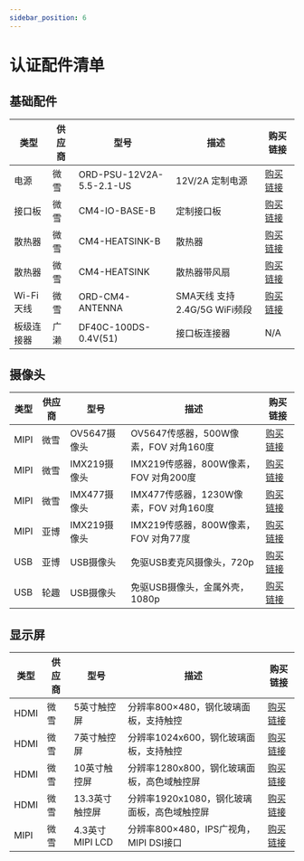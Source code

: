 ```yaml
---
sidebar_position: 6
---
```


# 认证配件清单

## 基础配件

| 类型       | 供应商 | 型号                     | 描述                         | 购买链接                                                     |
| ---------- | ------ | ------------------------ | ---------------------------- | ------------------------------------------------------------ |
| 电源       | 微雪   | ORD-PSU-12V2A-5.5-2.1-US | 12V/2A 定制电源              | [购买链接](https://www.waveshare.net/shop/ORD-PSU-12V2A-5.5-2.1-US.htm) |
| 接口板     | 微雪   | CM4-IO-BASE-B            | 定制接口板                   | [购买链接](https://www.waveshare.net/shop/CM4-IO-BASE-B.htm) |
| 散热器     | 微雪   | CM4-HEATSINK-B           | 散热器                       | [购买链接](https://www.waveshare.net/shop/CM4-HEATSINK-B.htm) |
| 散热器     | 微雪   | CM4-HEATSINK             | 散热器带风扇                 | [购买链接](https://www.waveshare.net/shop/CM4-FAN-3007-5V.htm) |
| Wi-Fi天线  | 微雪   | ORD-CM4-ANTENNA          | SMA天线 支持2.4G/5G WiFi频段 | [购买链接](https://www.waveshare.net/shop/ORD-CM4-ANTENNA.htm) |
| 板级连接器 | 广濑   | DF40C-100DS-0.4V(51)     | 接口板连接器                 | N/A                                                          |

## <span id="camera"/>摄像头

| 类型 | 供应商 | 型号         | 描述                                   | 购买链接                                                     |
| ---- | ------ | ------------ | -------------------------------------- | ------------------------------------------------------------ |
| MIPI | 微雪   | OV5647摄像头 | OV5647传感器，500W像素，FOV 对角160度  | [购买链接](https://www.waveshare.net/shop/RPi-Camera-G.htm)  |
| MIPI | 微雪   | IMX219摄像头 | IMX219传感器，800W像素，FOV 对角200度  | [购买链接](https://www.waveshare.net/shop/IMX219-200-Camera.htm) |
| MIPI | 微雪   | IMX477摄像头 | IMX477传感器，1230W像素，FOV 对角160度 | [购买链接](https://www.waveshare.net/shop/IMX477-160-12.3MP-Camera.htm) |
| MIPI | 亚博   | IMX219摄像头 | IMX219传感器，800W像素，FOV 对角77度   | [购买链接](https://detail.tmall.com/item.htm?abbucket=2&id=710344235988&rn=f64e2bbcef718a13a9f9c261124febd2&spm=a1z10.5-b-s.w4011-22651484606.110.4df82edcjJ7wap) |
| USB  | 亚博   | USB摄像头    | 免驱USB麦克风摄像头，720p              | [购买链接](https://detail.tmall.com/item.htm?abbucket=2&id=633040443710&rn=ed9c7f0eecc103e742248e32a32ba62e&spm=a1z10.5-b-s.w4011-22651484606.152.c3406a83G6l62o) |
| USB  | 轮趣   | USB摄像头    | 免驱USB摄像头，金属外壳，1080p         | [购买链接](https://detail.tmall.com/item.htm?abbucket=12&id=666156389569&ns=1&spm=a230r.1.14.1.13e570f3eFF1sJ&skuId=4972914294771) |


## 显示屏

| 类型 | 供应商 | 型号            | 描述                                        | 购买链接                                                     |
| ---- | ------ | --------------- | ------------------------------------------- | ------------------------------------------------------------ |
| HDMI | 微雪   | 5英寸触控屏     | 分辨率800×480，钢化玻璃面板，支持触控       | [购买链接](https://www.waveshare.net/shop/5inch-HDMI-LCD-H.htm) |
| HDMI | 微雪   | 7英寸触控屏     | 分辨率1024x600，钢化玻璃面板，支持触控      | [购买链接](https://www.waveshare.net/shop/7inch-HDMI-LCD-H.htm) |
| HDMI | 微雪   | 10英寸触控屏    | 分辨率1280x800，钢化玻璃面板，高色域触控屏  | [购买链接](https://www.waveshare.net/shop/10.1HP-CAPLCD-Monitor.htm) |
| HDMI | 微雪   | 13.3英寸触控屏  | 分辨率1920x1080，钢化玻璃面板，高色域触控屏 | [购买链接](https://www.waveshare.net/shop/13.3inch-HDMI-LCD-H-with-Holder-V2.htm) |
| MIPI | 微雪   | 4.3英寸MIPI LCD | 分辨率800×480，IPS广视角，MIPI DSI接口      | [购买链接](https://www.waveshare.net/shop/4.3inch-DSI-LCD.htm) |

